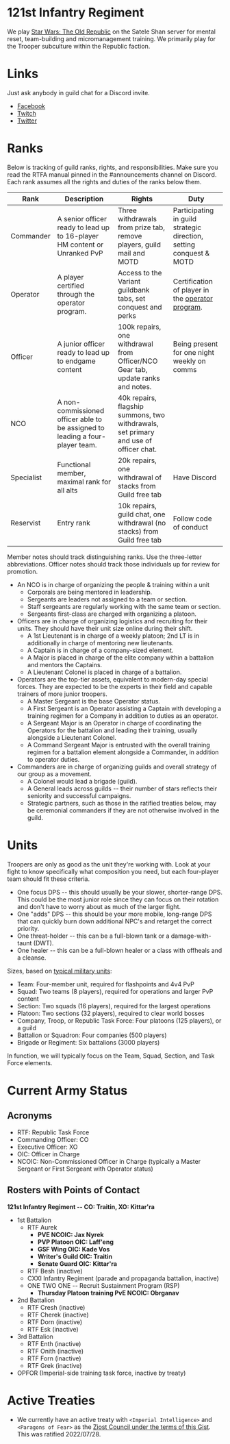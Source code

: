 # 121st Infantry Regiment

We play [Star Wars: The Old Republic](http://swtor.com/) on the Satele Shan server for mental reset, team-building and micromanagement training. We primarily play for the Trooper subculture within the Republic faction.

# Links

Just ask anybody in guild chat for a Discord invite.

* [Facebook](https://www.facebook.com/121stAurek/)
* [Twitch](https://www.twitch.tv/121staurek_kittarra)
* [Twitter](https://twitter.com/121staurek)

# Ranks
Below is tracking of guild ranks, rights, and responsibilities. Make sure you read the RTFA manual pinned in the #announcements channel on Discord. Each rank assumes all the rights and duties of the ranks below them.

| Rank | Description | Rights | Duty |
|---|---|---|---|
| Commander | A senior officer ready to lead up to 16-player HM content or Unranked PvP | Three withdrawals from prize tab, remove players, guild mail and MOTD | Participating in guild strategic direction, setting conquest & MOTD |
| Operator | A player certified through the operator program. | Access to the Variant guildbank tabs, set conquest and perks | Certification of player in the [operator program](Operator_Certification.md). |
| Officer | A junior officer ready to lead up to endgame content | 100k repairs, one withdrawal from Officer/NCO Gear tab, update ranks and notes. | Being present for one night weekly on comms |
| NCO | A non-commissioned officer able to be assigned to leading a four-player team. | 40k repairs, flagship summons, two withdrawals, set primary and use of officer chat. |
| Specialist | Functional member, maximal rank for all alts | 20k repairs, one withdrawal of stacks from Guild free tab  | Have Discord |
| Reservist | Entry rank | 10k repairs, guild chat, one withdrawal (no stacks) from Guild free tab | Follow code of conduct |

Member notes should track distinguishing ranks. Use the three-letter abbreviations. Officer notes should track those individuals up for review for promotion.

* An NCO is in charge of organizing the people & training within a unit
  * Corporals are being mentored in leadership.
  * Sergeants are leaders not assigned to a team or section.
  * Staff sergeants are regularly working with the same team or section.
  * Sergeants first-class are charged with organizing a platoon.
* Officers are in charge of organizing logistics and recruiting for their units. They should have their unit size online during their shift.
  * A 1st Lieutenant is in charge of a weekly platoon; 2nd LT is in additionally in charge of mentoring new lieutenants.
  * A Captain is in charge of a company-sized element.
  * A Major is placed in charge of the elite company within a battalion and mentors the Captains.
  * A Lieutenant Colonel is placed in charge of a battalion. 
* Operators are the top-tier assets, equivalent to modern-day special forces. They are expected to be the experts in their field and capable trainers of more junior troopers.
  * A Master Sergeant is the base Operator status.
  * A First Sergeant is an Operator assisting a Captain with developing a training regimen for a Company in addition to duties as an operator.
  * A Sergeant Major is an Operator in charge of coordinating the Operators for the battalion and leading their training, usually alongside a Lieutenant Colonel.
  * A Command Sergeant Major is entrusted with the overall training regimen for a battalion element alongside a Commander, in addition to operator duties.
* Commanders are in charge of organizing guilds and overall strategy of our group as a movement.
  * A Colonel would lead a brigade (guild).
  * A General leads across guilds -- their number of stars reflects their seniority and successful campaigns.
  * Strategic partners, such as those in the ratified treaties below, may be ceremonial commanders if they are not otherwise involved in the guild.

# Units

Troopers are only as good as the unit they're working with. Look at your fight to know specifically what composition you need, but each four-player team should fit these criteria.

* One focus DPS -- this should usually be your slower, shorter-range DPS. This could be the most junior role since they can focus on their rotation and don't have to worry about as much of the larger fight.
* One "adds" DPS -- this should be your more mobile, long-range DPS that can quickly burn down additional NPC's and retarget the correct priority.
* One threat-holder -- this can be a full-blown tank or a damage-with-taunt (DWT). 
* One healer -- this can be a full-blown healer or a class with offheals and a cleanse.

Sizes, based on [typical military units](https://www.liveabout.com/u-s-army-military-organization-from-squad-to-corps-4053660):

* Team: Four-member unit, required for flashpoints and 4v4 PvP
* Squad: Two teams (8 players), required for operations and larger PvP content
* Section: Two squads (16 players), required for the largest operations
* Platoon: Two sections (32 players), required to clear world bosses
* Company, Troop, or Republic Task Force: Four platoons (125 players), or a guild
* Battalion or Squadron: Four companies (500 players)
* Brigade or Regiment: Six battalions (3000 players)

In function, we will typically focus on the Team, Squad, Section, and Task Force elements.

# Current Army Status

## Acronyms

* RTF: Republic Task Force
* Commanding Officer: CO
* Executive Officer: XO
* OIC: Officer in Charge
* NCOIC: Non-Commissioned Officer in Charge (typically a Master Sergeant or First Sergeant with Operator status)

## Rosters with Points of Contact

**121st Infantry Regiment -- CO: Traitin, XO: Kittar'ra**

* 1st Battalion
  * RTF Aurek
    * **PVE NCOIC: Jax Nyrek**
    * **PVP Platoon OIC: Laff'eng**
    * **GSF Wing OIC: Kade Vos**
    * **Writer's Guild OIC: Traitin**
    * **Senate Guard OIC: Kittar'ra**
  * RTF Besh (inactive)
  * CXXI Infantry Regiment (parade and propaganda battalion, inactive)
  * ONE TWO ONE -- Recruit Sustainment Program (RSP)
    * **Thursday Platoon training PvE NCOIC: Obrganav**
* 2nd Battalion
  * RTF Cresh (inactive)
  * RTF Cherek (inactive)
  * RTF Dorn (inactive)
  * RTF Esk (inactive)
* 3rd Battalion
  * RTF Enth (inactive)
  * RTF Onith (inactive)
  * RTF Forn (inactive)
  * RTF Grek (inactive)
* OPFOR (Imperial-side training task force, inactive by treaty)

# Active Treaties

* We currently have an active treaty with `<Imperial Intelligence>` and `<Paragons of Fear>` as the [Ziost Council under the terms of this Gist](https://gist.github.com/Dark-Feather/8560acdedbb64ed9f51e2731ee9057de). This was ratified 2022/07/28.
